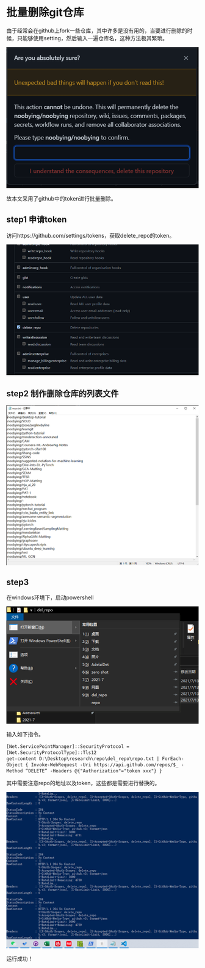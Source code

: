 # 批量删除git仓库

由于经常会在github上fork一些仓库，其中许多是没有用的，当要进行删除的时候，只能够使用setting，然后输入一遍仓库名，这种方法极其繁琐。

<div align="center">
  <img src="imgs/img_1.png" width="600"/>
</div>

故本文采用了github中的token进行批量删除。

## step1 申请token

访问https://github.com/settings/tokens，获取delete_repo的token。

<div align="center">
  <img src="imgs/img_2.png" width="600"/>
</div>

## step2 制作删除仓库的列表文件

<div align="center">
  <img src="imgs/img_3.png" width="600"/>
</div>

## step3

在windows环境下，启动powershell

<div align="center">
  <img src="imgs/img_4.png" width="600"/>
</div>

输入如下指令。

```
[Net.ServicePointManager]::SecurityProtocol = [Net.SecurityProtocolType]::Tls12
get-content D:\Desktop\research\repo\del_repo\repo.txt | ForEach-Object { Invoke-WebRequest -Uri https://api.github.com/repos/$_ -Method “DELETE” -Headers @{"Authorization"="token xxx"} }

```

其中需要注意repo的地址以及token，这些都是需要进行替换的。

<div align="center">
  <img src="imgs/img_5.png" width="600"/>
</div>

运行成功！